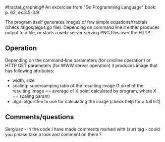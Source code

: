 #fractal_graphing#
An excercise from "Go Programming Language" book: p. 62, ex.3.5-3.9

The program itself generates images of few simple equations/fractals (check
/algos/algos.go file). Depending on command line it either produces output to
a file, or starts a web-server serving PNG files over the HTTP.

## Operation ##
Depending on the command-line parameters (for cmdline operation) or HTTP GET
parameters (for WWW server operation) it produces image that has following
attributes:
- width, size
- scaling: supersamping ratio of the resulting image (1 pixel of the resulting
  image == average of  X point calculated by program, where X == scaling param)
- algo: algorithm to use for calculating the image (check help for a full list)

## Comments/questions ##
Sergiusz - in the code I have made comments marked with (sur) tag - could you
please take  a look and comment on them ?
